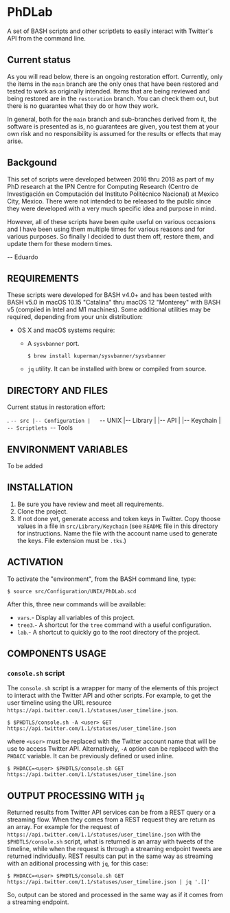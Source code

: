 # PhDLab
A set of BASH scripts and other scriptlets to easily interact with Twitter's API from the command line.

## Current status

As you will read below, there is an ongoing restoration effort. Currently, only the items in the `main` branch are the only ones that have been restored and tested to work as originally intended. Items that are being reviewed and being restored are in the `restoration` branch. You can check them out, but there is no guarantee what they do or how they work.

In general, both for the `main` branch and sub-branches derived from it, the software is presented as is, no guarantees are given, you test them at your own risk and no responsibility is assumed for the results or effects that may arise.

## Backgound

This set of scripts were developed between 2016 thru 2018 as part of my PhD research at the IPN Centre for Computing Research (Centro de Investigación en Computación del Instituto Politécnico Nacional) at Mexico City, Mexico. There were not intended to be released to the public since they were developed with a very much specific idea and purpose in mind.

However, all of these scripts have been quite useful on various occasions and I have been using them multiple times for various reasons and for various purposes. So finally I decided to dust them off, restore them, and update them for these modern times.


-- Eduardo

## REQUIREMENTS

These scripts were developed for BASH v4.0+ and has been tested with BASH v5.0 in macOS 10.15 "Catalina" thru macOS 12 "Monterey" with BASH v5 (compiled in Intel and M1 machines). Some additional utilities may be required, depending from your unix distribution:

- OS X and macOS systems require:

  + A `sysvbanner` port.

    `$ brew install kuperman/sysvbanner/sysvbanner`

  + `jq` utility. It can be installed with brew or compiled from source.

## DIRECTORY AND FILES

Current status in restoration effort:

.
`-- src
    |-- Configuration
    |   `-- UNIX
    |-- Library
    |   |-- API
    |   |-- Keychain
    |   `-- Scriptlets
    `-- Tools

## ENVIRONMENT VARIABLES

To be added

## INSTALLATION

1. Be sure you have review and meet all requirements.
2. Clone the project.
3. If not done yet, generate access and token keys in Twitter. Copy thoose values in a file in `src/Library/Keychain` (see `README` file in this directory for instructions. Name the file with the account name used to generate the keys. File extension must be `.tks`.)

## ACTIVATION

To activate the "environment", from the BASH command line, type:

`$ source src/Configuration/UNIX/PhDLab.scd`

After this, three new commands will be available:

+ `vars`.- Display all variables of this project.
+ `tree3`.- A shortcut for the `tree` command with a useful configuration.
+ `lab`.- A shortcut to quickly go to the root directory of the project.

## COMPONENTS USAGE

### `console.sh` script

The `console.sh` script is a wrapper for many of the elements of this project to interact with the Twitter API and other scripts. For example, to get the user timeline using the URL resource `https://api.twitter.com/1.1/statuses/user_timeline.json`.

`$ $PHDTLS/console.sh -A <user> GET https://api.twitter.com/1.1/statuses/user_timeline.json`

where `<user>` must be replaced with the Twitter account name that will be use to access Twitter API. Alternatively, `-A` option can be replaced with the `PHDACC` variable. It can be previously defined or used inline.

`$ PHDACC=<user> $PHDTLS/console.sh GET https://api.twitter.com/1.1/statuses/user_timeline.json`

## OUTPUT PROCESSING WITH `jq`

Returned results from Twitter API services can be from a REST query or a streaming flow. When they comes from a REST request they are return as an array. For example for the request of `https://api.twitter.com/1.1/statuses/user_timeline.json` with the `$PHDTLS/console.sh` script, what is returned is an array with tweets of the timeline, while when the request is through a streaming endpoint tweets are returned individually. REST results can put in the same way as streaming with an aditional processing with `jq`, for this case:

`$ PHDACC=<user> $PHDTLS/console.sh GET https://api.twitter.com/1.1/statuses/user_timeline.json | jq '.[]'` 

So, output can be stored and processed in the same way as if it comes from a streaming endpoint.
